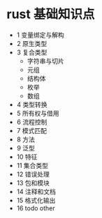 # rust 基础知识点

- 1 变量绑定与解构
- 2 原生类型
- 3 复合类型
  - 字符串与切片
  - 元组
  - 结构体
  - 枚举
  - 数组
- 4 类型转换
- 5 所有权与借用
- 6 流程控制
- 7 模式匹配
- 8 方法
- 9 泛型
- 10 特征
- 11 集合类型
- 12 错误处理
- 13 包和模块
- 14 注释和文档
- 15 格式化输出
- 16 todo other